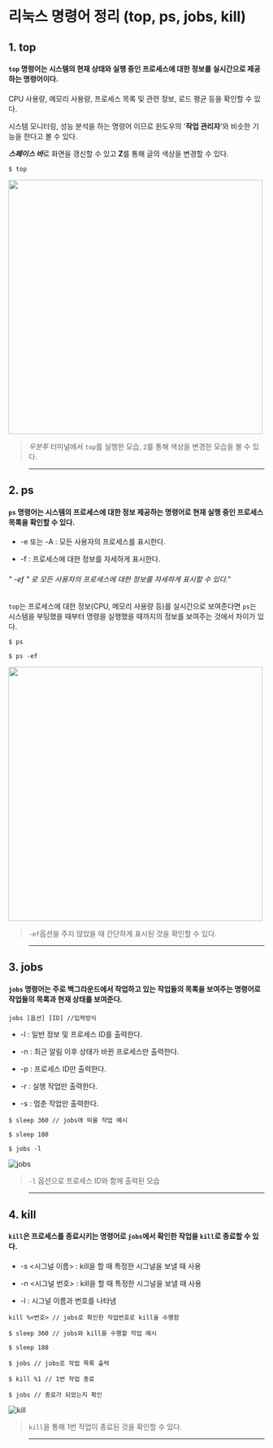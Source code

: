 리눅스 명령어 정리 (top, ps, jobs, kill)
========

## 1. top

#### `top` 명령어는 시스템의 현재 상태와 실행 중인 프로세스에 대한 정보를 실시간으로 제공하는 명령어이다.

CPU 사용량, 메모리 사용량, 프로세스 목록 및 관련 정보, 로드 평균 등을 확인할 수 있다.

시스템 모니터링, 성능 분석을 하는 명령어 이므로 윈도우의 '**작업 관리자**'와 비슷한 기능을 한다고 볼 수 있다.

***스페이스 바***로 화면을 갱신할 수 있고 **Z**를 통해 글의 색상을 변경할 수 있다.

```
$ top
```

<img src="https://github.com/A20233174/study_opensource/assets/133977632/649558a1-4638-4eb7-9eaf-cbfca68d14bd" width="500" height="500">

> *우분투* 터미널에서 `top`를 실행한 모습, `Z`를 통해 색상을 변경한 모습을 볼 수 있다.

>***

## 2. ps

#### `ps` 명령어는 시스템의 프로세스에 대한 정보 제공하는 명령어로 현재 실행 중인 프로세스 목록을 확인할 수 있다.

- -e 또는 -A : 모든 사용자의 프로세스를 표시한다.

- -f : 프로세스에 대한 정보를 자세하게 표시한다.

###### *" -ef " 로 모든 사용자의 프로세스에 대한 정보를 자세하게 표시할 수 있다."*

`top`는 프로세스에 대한 정보(CPU, 메모리 사용량 등)를 실시간으로 보여준다면
`ps`는 시스템을 부팅했을 때부터 명령을 실행했을 때까지의 정보를 보여주는 것에서 차이가 있다.

```
$ ps

$ ps -ef
```

<img src="https://github.com/A20233174/study_opensource/assets/133977632/81aabed6-1902-467c-94c6-3cf76636535b" width="500" height="500">

> `-ef`옵션을 주지 않았을 때 간단하게 표시된 것을 확인할 수 있다.

>***

## 3. jobs


#### `jobs` 명령어는 주로 백그라운드에서 작업하고 있는 작업들의 목록을 보여주는 명령어로 작업들의 목록과 현재 상태를 보여준다.

` jobs [옵션] [ID] //입력방식 `

* -l : 일반 정보 및 프로세스 ID를 출력한다.

* -n : 최근 알림 이후 상태가 바뀐 프로세스만 출력한다.

* -p : 프로세스 ID만 출력한다.

* -r : 실행 작업만 출력한다.

* -s : 멈춘 작업만 출력한다.

```
$ sleep 360 // jobs에 띄울 작업 예시

$ sleep 180

$ jobs -l
```
![jobs](https://github.com/A20233174/study_opensource/assets/133977632/75f3cf73-70cf-4592-a73b-5a46cbc5dc2d)

> `-l` 옵션으로 프로세스 ID와 함께 출력된 모습

>***

## 4. kill


#### `kill`은 프로세스를 종료시키는 명령어로 `jobs`에서 확인한 작업을 `kill`로 종료할 수 있다.

+ -s <시그널 이름> : kill을 할 때 특정한 시그널을 보낼 때 사용

+ -n <시그널 번호> : kill을 할 때 특정한 시그널을 보낼 때 사용

+ -l : 시그널 이름과 번호를 나타냄

`kill %<번호> // jobs로 확인한 작업번호로 kill을 수행함`

```
$ sleep 360 // jobs와 kill을 수행할 작업 예시

$ sleep 180

$ jobs // jobs로 작업 목록 출력

$ kill %1 // 1번 작업 종료

$ jobs // 종료가 되었는지 확인
```

![kill](https://github.com/A20233174/study_opensource/assets/133977632/bed4a789-9ff5-42c8-8270-8b2460983b9b)

> `kill`을 통해 1번 작업이 종료된 것을 확인할 수 있다.

>***
